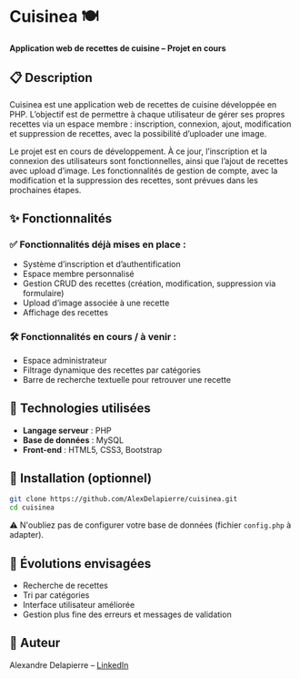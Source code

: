 # Cuisinea 🍽️

**Application web de recettes de cuisine – Projet en cours**

## 📋 Description

Cuisinea est une application web de recettes de cuisine développée en PHP. L’objectif est de permettre à chaque utilisateur de gérer ses propres recettes via un espace membre : inscription, connexion, ajout, modification et suppression de recettes, avec la possibilité d’uploader une image.

Le projet est en cours de développement. À ce jour, l’inscription et la connexion des utilisateurs sont fonctionnelles, ainsi que l’ajout de recettes avec upload d’image. Les fonctionnalités de gestion de compte, avec la modification et la suppression des recettes, sont prévues dans les prochaines étapes.

## ✨ Fonctionnalités

### ✅ Fonctionnalités déjà mises en place :
- Système d’inscription et d’authentification
- Espace membre personnalisé
- Gestion CRUD des recettes (création, modification, suppression via formulaire)
- Upload d’image associée à une recette
- Affichage des recettes

### 🛠️ Fonctionnalités en cours / à venir :
- Espace administrateur
- Filtrage dynamique des recettes par catégories
- Barre de recherche textuelle pour retrouver une recette

## 🧰 Technologies utilisées

- **Langage serveur** : PHP
- **Base de données** : MySQL
- **Front-end** : HTML5, CSS3, Bootstrap

## 🚀 Installation (optionnel)

```bash
git clone https://github.com/AlexDelapierre/cuisinea.git
cd cuisinea
```

⚠️ N'oubliez pas de configurer votre base de données (fichier `config.php` à adapter).

## 📌 Évolutions envisagées

- Recherche de recettes  
- Tri par catégories  
- Interface utilisateur améliorée  
- Gestion plus fine des erreurs et messages de validation  

## 👤 Auteur

Alexandre Delapierre – [LinkedIn](https://www.linkedin.com/in/alexandre-delapierre/)


